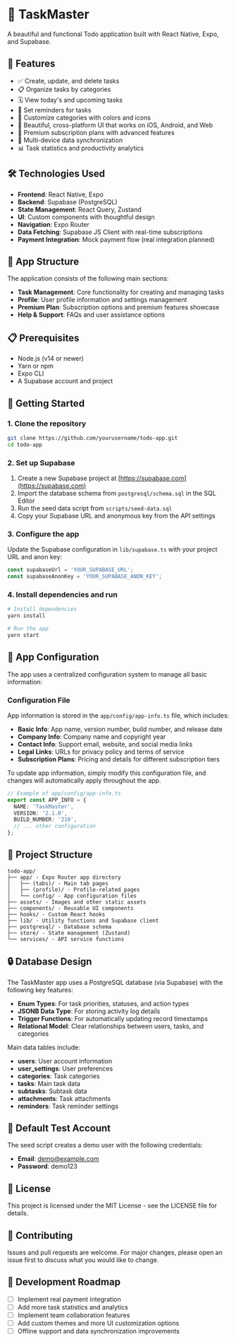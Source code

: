# 📝 TaskMaster

A beautiful and functional Todo application built with React Native, Expo, and Supabase.

## 🌟 Features

- ✅ Create, update, and delete tasks
- 📋 Organize tasks by categories
- 🗓️ View today's and upcoming tasks
- 🔔 Set reminders for tasks
- 🎨 Customize categories with colors and icons
- 📱 Beautiful, cross-platform UI that works on iOS, Android, and Web
- 💎 Premium subscription plans with advanced features
- 🔄 Multi-device data synchronization
- 📊 Task statistics and productivity analytics

## 🛠️ Technologies Used

- **Frontend**: React Native, Expo
- **Backend**: Supabase (PostgreSQL)
- **State Management**: React Query, Zustand
- **UI**: Custom components with thoughtful design
- **Navigation**: Expo Router
- **Data Fetching**: Supabase JS Client with real-time subscriptions
- **Payment Integration**: Mock payment flow (real integration planned)

## 📱 App Structure

The application consists of the following main sections:

- **Task Management**: Core functionality for creating and managing tasks
- **Profile**: User profile information and settings management
- **Premium Plan**: Subscription options and premium features showcase
- **Help & Support**: FAQs and user assistance options

## 📋 Prerequisites

- Node.js (v14 or newer)
- Yarn or npm
- Expo CLI
- A Supabase account and project

## 🚀 Getting Started

### 1. Clone the repository

```bash
git clone https://github.com/yourusername/todo-app.git
cd todo-app
```

### 2. Set up Supabase

1. Create a new Supabase project at [https://supabase.com](https://supabase.com)
2. Import the database schema from `postgresql/schema.sql` in the SQL Editor
3. Run the seed data script from `scripts/seed-data.sql`
4. Copy your Supabase URL and anonymous key from the API settings

### 3. Configure the app

Update the Supabase configuration in `lib/supabase.ts` with your project URL and anon key:

```typescript
const supabaseUrl = 'YOUR_SUPABASE_URL';
const supabaseAnonKey = 'YOUR_SUPABASE_ANON_KEY';
```

### 4. Install dependencies and run

```bash
# Install dependencies
yarn install

# Run the app
yarn start
```

## 📱 App Configuration

The app uses a centralized configuration system to manage all basic information:

### Configuration File

App information is stored in the `app/config/app-info.ts` file, which includes:

- **Basic Info**: App name, version number, build number, and release date
- **Company Info**: Company name and copyright year
- **Contact Info**: Support email, website, and social media links
- **Legal Links**: URLs for privacy policy and terms of service
- **Subscription Plans**: Pricing and details for different subscription tiers

To update app information, simply modify this configuration file, and changes will automatically apply throughout the app.

```typescript
// Example of app/config/app-info.ts
export const APP_INFO = {
  NAME: 'TaskMaster',
  VERSION: '2.1.0',
  BUILD_NUMBER: '210',
  // ... other configuration
};
```

## 📁 Project Structure

```
todo-app/
├── app/ - Expo Router app directory
│   ├── (tabs)/ - Main tab pages
│   ├── (profile)/ - Profile-related pages
│   └── config/ - App configuration files
├── assets/ - Images and other static assets
├── components/ - Reusable UI components
├── hooks/ - Custom React hooks
├── lib/ - Utility functions and Supabase client
├── postgresql/ - Database schema
├── store/ - State management (Zustand)
└── services/ - API service functions
```

## 🔒 Database Design

The TaskMaster app uses a PostgreSQL database (via Supabase) with the following key features:

- **Enum Types**: For task priorities, statuses, and action types
- **JSONB Data Type**: For storing activity log details
- **Trigger Functions**: For automatically updating record timestamps
- **Relational Model**: Clear relationships between users, tasks, and categories

Main data tables include:

- **users**: User account information
- **user_settings**: User preferences
- **categories**: Task categories
- **tasks**: Main task data
- **subtasks**: Subtask data
- **attachments**: Task attachments
- **reminders**: Task reminder settings

## 🧪 Default Test Account

The seed script creates a demo user with the following credentials:

- **Email**: demo@example.com
- **Password**: demo123

## 📄 License

This project is licensed under the MIT License - see the LICENSE file for details.

## 👏 Contributing

Issues and pull requests are welcome. For major changes, please open an issue first to discuss what you would like to change.

## 📅 Development Roadmap

- [ ] Implement real payment integration
- [ ] Add more task statistics and analytics
- [ ] Implement team collaboration features
- [ ] Add custom themes and more UI customization options
- [ ] Offline support and data synchronization improvements
